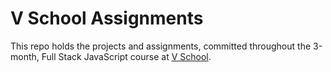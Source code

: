 # V School Assignments

This repo holds the projects and assignments, committed throughout the 3-month, Full Stack JavaScript course at [V School](http://vschool.io).
